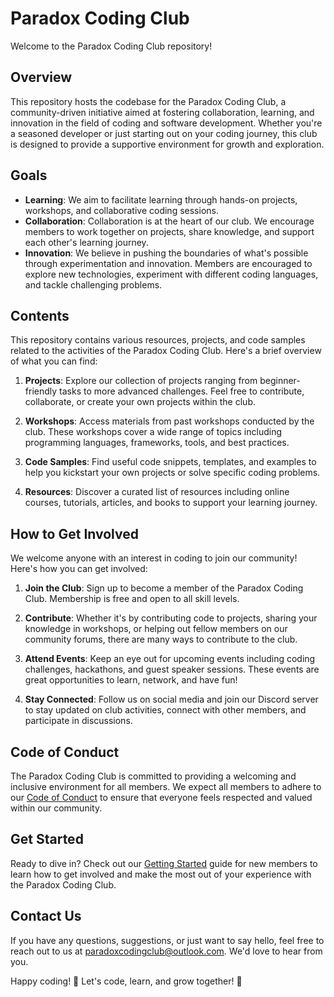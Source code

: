 # Paradox Coding Club

Welcome to the Paradox Coding Club repository!

## Overview
This repository hosts the codebase for the Paradox Coding Club, a community-driven initiative aimed at fostering collaboration, learning, and innovation in the field of coding and software development. Whether you're a seasoned developer or just starting out on your coding journey, this club is designed to provide a supportive environment for growth and exploration.

## Goals
- **Learning**: We aim to facilitate learning through hands-on projects, workshops, and collaborative coding sessions.
- **Collaboration**: Collaboration is at the heart of our club. We encourage members to work together on projects, share knowledge, and support each other's learning journey.
- **Innovation**: We believe in pushing the boundaries of what's possible through experimentation and innovation. Members are encouraged to explore new technologies, experiment with different coding languages, and tackle challenging problems.

## Contents
This repository contains various resources, projects, and code samples related to the activities of the Paradox Coding Club. Here's a brief overview of what you can find:

1. **Projects**: Explore our collection of projects ranging from beginner-friendly tasks to more advanced challenges. Feel free to contribute, collaborate, or create your own projects within the club.
   
2. **Workshops**: Access materials from past workshops conducted by the club. These workshops cover a wide range of topics including programming languages, frameworks, tools, and best practices.
   
3. **Code Samples**: Find useful code snippets, templates, and examples to help you kickstart your own projects or solve specific coding problems.
   
4. **Resources**: Discover a curated list of resources including online courses, tutorials, articles, and books to support your learning journey.

## How to Get Involved
We welcome anyone with an interest in coding to join our community! Here's how you can get involved:

1. **Join the Club**: Sign up to become a member of the Paradox Coding Club. Membership is free and open to all skill levels.
   
2. **Contribute**: Whether it's by contributing code to projects, sharing your knowledge in workshops, or helping out fellow members on our community forums, there are many ways to contribute to the club.
   
3. **Attend Events**: Keep an eye out for upcoming events including coding challenges, hackathons, and guest speaker sessions. These events are great opportunities to learn, network, and have fun!
   
4. **Stay Connected**: Follow us on social media and join our Discord server to stay updated on club activities, connect with other members, and participate in discussions.

## Code of Conduct
The Paradox Coding Club is committed to providing a welcoming and inclusive environment for all members. We expect all members to adhere to our [Code of Conduct](https://github.com/codex-kundan/paradox/blob/main/src/components/CODE_OF_CONDUCT.md) to ensure that everyone feels respected and valued within our community.

## Get Started
Ready to dive in? Check out our [Getting Started](https://github.com/codex-kundan/paradox/blob/main/src/data/GETTING_STARTED.md) guide for new members to learn how to get involved and make the most out of your experience with the Paradox Coding Club.

## Contact Us
If you have any questions, suggestions, or just want to say hello, feel free to reach out to us at [paradoxcodingclub@outlook.com](mailto:paradoxcodingclub@outlook.com). We'd love to hear from you.

Happy coding! 🚀
Let's code, learn, and grow together! 🚀